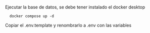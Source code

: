 Ejecutar la base de datos, se debe tener instalado el docker desktop

```
  docker compose up -d
```


Copiar el .env.template y renombrarlo a .env con las variables
